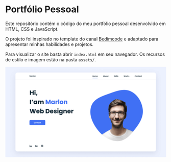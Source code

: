 # Portfólio Pessoal

Este repositório contém o código do meu portfólio pessoal desenvolvido em HTML, CSS e JavaScript.

O projeto foi inspirado no template do canal [Bedimcode](https://www.youtube.com/@Bedimcode) e adaptado para apresentar minhas habilidades e projetos.

Para visualizar o site basta abrir `index.html` em seu navegador. Os recursos de estilo e imagem estão na pasta `assets/`.

![preview img](/preview.png)
